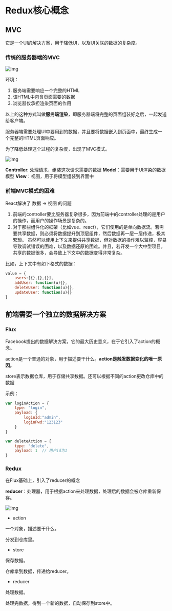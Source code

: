 # Redux核心概念

## MVC

它是一个UI的解决方案，用于降低UI，以及UI关联的数据的复杂度。



### 传统的服务器端的MVC



![img](https://cdn.nlark.com/yuque/0/2022/png/714097/1647180501821-7f87ac31-ce40-419a-8d95-96361019f499.png)



环境：

1. 服务端需要响应一个完整的HTML
2. 该HTML中包含页面需要的数据
3. 浏览器仅承担渲染页面的作用

以上的这种方式叫做**服务端渲染**，即服务器端将完整的页面组装好之后，一起发送给客户端。

服务器端需要处理UI中要用到的数据，并且要将数据嵌入到页面中，最终生成一个完整的HTML页面响应。

为了降低处理这个过程的复杂度，出现了MVC模式。



![img](https://cdn.nlark.com/yuque/0/2022/png/714097/1647180522482-ea0ddd2a-8893-4014-a7ed-c9fc136b7da3.png)





**Controller**: 处理请求，组装这次请求需要的数据
**Model**：需要用于UI渲染的数据模型
**View**：视图，用于将模型组装到界面中



### 前端MVC模式的困难

React解决了  数据 -> 视图  的问题

1. 前端的controller要比服务器复杂很多，因为前端中的controller处理的是用户的操作，而用户的操作场景是复杂的。
2. 对于那些组件化的框架（比如vue、react），它们使用的是单向数据流。若需要共享数据，则必须将数据提升到顶层组件，然后数据再一层一层传递，极其繁琐。 虽然可以使用上下文来提供共享数据，但对数据的操作难以监控，容易导致调试错误的困难，以及数据还原的困难。并且，若开发一个大中型项目，共享的数据很多，会导致上下文中的数据变得非常复杂。



比如，上下文中有如下格式的数据：



```javascript
value = {
    users:[{},{},{}],
    addUser: function(u){},
    deleteUser: function(u){},
    updateUser: function(u){}
}
```



## 前端需要一个独立的数据解决方案

### Flux

Facebook提出的数据解决方案，它的最大历史意义，在于它引入了action的概念。



action是一个普通的对象，用于描述要干什么。**action是触发数据变化的唯一原因**。



store表示数据仓库，用于存储共享数据。还可以根据不同的action更改仓库中的数据



示例：



```javascript
var loginAction = {
    type: "login",
    payload: {
        loginId:"admin",
        loginPwd:"123123"
    }
}

var deleteAction = {
    type: "delete",
    payload: 1  // 用户id为1
}
```



### Redux



在Flux基础上，引入了reducer的概念



**reducer**：处理器，用于根据action来处理数据，处理后的数据会被仓库重新保存。



![img](https://cdn.nlark.com/yuque/0/2022/png/714097/1647180553647-58839b26-5fa1-4903-8aa1-0836e8fd7feb.png)



- action

一个对象，描述要干什么。

分发到仓库里。



- store

保存数据。

仓库拿到数据，传递给reducer。



- reducer

处理数据。

处理完数据，得到一个新的数据，自动保存到store中。